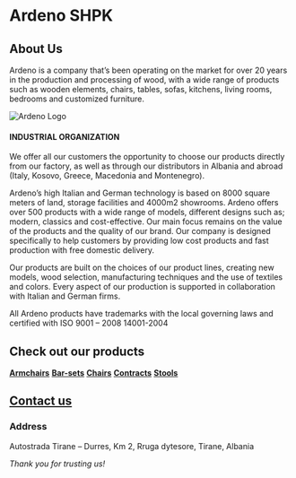 # Ardeno SHPK

## About Us

Ardeno is a company that’s been operating on the market for over 20 years in the production and processing of wood, with a wide range of products such as wooden elements, chairs, tables, sofas, kitchens, living rooms, bedrooms and customized furniture.

![Ardeno Logo](https://ardeno.com/wp-content/uploads/2015/09/sherbim-i-garantuar.jpg)

#### INDUSTRIAL ORGANIZATION

We offer all our customers the opportunity to choose our products directly from our factory, as well as through our distributors in Albania and abroad (Italy, Kosovo, Greece, Macedonia and Montenegro).

Ardeno’s high Italian and German technology is based on 8000 square meters of land, storage facilities and 4000m2 showrooms. Ardeno offers over 500 products with a wide range of models, different designs such as; modern, classics and cost-effective. Our main focus remains on the value of the products and the quality of our brand. Our company is designed specifically to help customers by providing low cost products and fast production with free domestic delivery.

Our products are built on the choices of our product lines, creating new models, wood selection, manufacturing techniques and the use of textiles and colors. Every aspect of our production is supported in collaboration with Italian and German firms.

All Ardeno products have trademarks with the local governing laws and certified with ISO 9001 – 2008 14001-2004

## Check out our products

[<b>Armchairs</b>](https://ardeno.com/product-category/armchair/)
[<b>Bar-sets</b>](https://ardeno.com/product-category/bar-set/)
[<b>Chairs</b>](https://ardeno.com/product-category/chairs/)
[<b>Contracts</b>](https://ardeno.com/product-category/contract/)
[<b>Stools</b>](https://ardeno.com/product-category/stool/)

## [Contact us](https://ardeno.com/contact-us/)

### Address

Autostrada Tirane – Durres, Km 2, Rruga dytesore, Tirane, Albania

<i> Thank you for trusting us! </i>